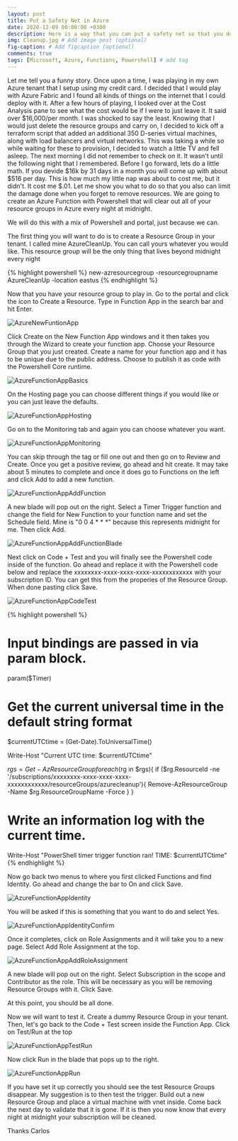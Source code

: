 ```yaml
---
layout: post
title: Put a Safety Net in Azure
date: 2020-12-09 00:00:00 +0300
description: Here is a way that you can put a safety net so that you do not run up costs in your test subscription
img: Cleanup.jpg # Add image post (optional)
fig-caption: # Add figcaption (optional)
comments: true
tags: [Microsoft, Azure, Functions, Powershell] # add tag
---
```


Let me tell you a funny story.  Once upon a time, I was playing in my own Azure tenant that I setup using my credit card.  I decided that I would play with Azure Fabric and I found all kinds of things on the internet that I could deploy with it.  After a few hours of playing, I looked over at the Cost Analysis pane to see what the cost would be if I were to just leave it.  It said over $16,000/per month.  I was shocked to say the least.  Knowing that I would just delete the resource groups and carry on, I decided to kick off a terraform script that added an additional 350 D-series virtual machines, along with load balancers and virtual networks.  This was taking a while so while waiting for these to provision, I decided to watch a little TV and fell asleep.  The next morning I did not remember to check on it.  It wasn't until the following night that I remembered.  Before I go forward, lets do a little math.  If you devide $16k by 31 days in a month you will come up with about $516 per day.  This is how much my little nap was about to cost me, but it didn't.  It cost me $.01.  Let me show you what to do so that you also can limit the damage done when you forget to remove resources.  We are going to create an Azure Function with Powershell that will clear out all of your resource groups in Azure every night at midnight.

We will do this with a mix of Powershell and portal, just because we can.

The first thing you will want to do is to create a Resource Group in your tenant.  I called mine AzureCleanUp.  You can call yours whatever you would like.  This resource group will be the only thing that lives beyond midnight every night

{% highlight powershell %}
new-azresourcegroup -resourcegroupname AzureCleanUp -location eastus
{% endhighlight %}

Now that you have your resource group to play in.  Go to the portal and click the icon to Create a Resource.  Type in Function App in the search bar and hit Enter.

![AzureNewFuntionApp](/assets/img/AzureNewFuntionApp.jpg)

Click Create on the New Function App windows and it then takes you through the Wizard to create your function app.  Choose your Resource Group that you just created.  Create a name for your function app and it has to be unique due to the public address.  Choose to publish it as code with the Powershell Core runtime.  

![AzureFunctionAppBasics](/assets/img/AzureFunctionAppBasics.jpg)

On the Hosting page you can choose different things if you would like or you can just leave the defaults.  

![AzureFunctionAppHosting](/assets/img/AzureFunctionAppHosting.jpg)

Go on to the Monitoring tab and again you can choose whatever you want.

![AzureFunctionAppMonitoring](/assets/img/AzureFunctionAppMonitoring.jpg)

You can skip through the tag or fill one out and then go on to Review and Create.  Once you get a positive review, go ahead and hit create.  It may take about 5 minutes to complete and once it does go to Functions on the left and click Add to add a new function.

![AzureFunctionAppAddFunction](/assets/img/AzureFunctionAppAddFunction.jpg)

A new blade will pop out on the right.  Select a Timer Trigger function and change the field for New Function to your function name and set the Schedule field.  Mine is "0 0 4 * * *" because this represents midnight for me.  Then click Add.

![AzureFunctionAppAddFunctionBlade](/assets/img/AzureFunctionAppAddFunctionBlade.jpg)

Next click on Code + Test and you will finally see the Powershell code inside of the function.  Go ahead and replace it with the Powershell code below and replace the xxxxxxxx-xxxx-xxxx-xxxx-xxxxxxxxxxxx with your subscription ID.  You can get this from the properies of the Resource Group.  When done pasting click Save.

![AzureFunctionAppCodeTest](/assets/img/AzureFunctionAppCodeTest.jpg)

{% highlight powershell %}
# Input bindings are passed in via param block.
param($Timer)

# Get the current universal time in the default string format
$currentUTCtime = (Get-Date).ToUniversalTime()

Write-Host "Current UTC time:  $currentUTCtime"

$rgs = Get-AzResourceGroup
foreach ($rg in $rgs){
    if ($rg.ResourceId -ne '/subscriptions/xxxxxxxx-xxxx-xxxx-xxxx-xxxxxxxxxxxx/resourceGroups/azurecleanup'){
        Remove-AzResourceGroup -Name $rg.ResourceGroupName -Force
    }
}

# Write an information log with the current time.
Write-Host "PowerShell timer trigger function ran! TIME: $currentUTCtime"
{% endhighlight %}

Now go back two menus to where you first clicked Functions and find Identity.  Go ahead and change the bar to On and click Save. 

![AzureFunctionAppIdentity](/assets/img/AzureFunctionAppIdentity.jpg)

You will be asked if this is something that you want to do and select Yes.  

![AzureFunctionAppIdentityConfirm](/assets/img/AzureFunctionAppIdentityConfirm.jpg)

Once it completes, click on Role Assignments and it will take you to a new page.  Select Add Role Assignment at the top.

![AzureFunctionAppAddRoleAssignment](/assets/img/AzureFunctionAppAddRoleAssignment.jpg)

A new blade will pop out on the right.  Select Subscription in the scope and Contributor as the role.  This will be necessary as you will be removing Resource Groups with it.  Click Save.

At this point, you should be all done.  

Now we will want to test it.  Create a dummy Resource Group in your tenant.  Then, let's go back to the Code + Test screen inside the Function App.  Click on Test/Run at the top

![AzureFunctionAppTestRun](/assets/img/AzureFunctionAppTestRun.jpg)

Now click Run in the blade that pops up to the right.  

![AzureFunctionAppRun](/assets/img/AzureFunctionAppRun.jpg)

If you have set it up correctly you should see the test Resource Groups disappear.  My suggestion is to then test the trigger.   Build out a new Resource Group and place a virtual machine with vnet inside.  Come back the next day to validate that it is gone.  If it is then you now know that every night at midnight your subscription will be cleaned.

Thanks
Carlos


